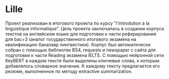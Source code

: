 # Lille
Проект реализован в итогового проекта по курсу "l'introdution à la linguistique informatique". Цель проекта заключалась в создании корпуса текстов на английском языке для подготовки к части реферирования для bac+3 (аналог государственного итогового экзамена на квалификацию бакалавр лингвистики). Корпус был автоматически собран с помощью библиотек BS4, requests и newspaper с сайта для подготовки к части Reading экзамена IELTS. С помощью нейронной сети KeyBERT в каждом тексте были выделены ключевые слова, к которым добавлялось словарное значение. К каждому тексту предлагается его резюме, выполненное по методу extractive summarization.
